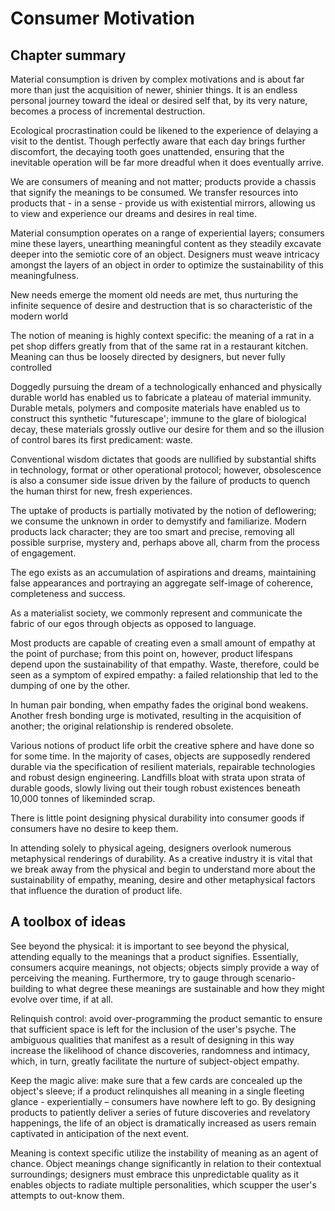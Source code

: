# Consumer Motivation
 ## Chapter summary 
 Material consumption is driven by complex motivations and is about far more than just the acquisition of newer, shinier things. It is an endless personal journey toward the ideal or desired self that, by its very nature, becomes a process of incremental destruction.

Ecological procrastination could be likened to the experience of delaying a visit to the dentist. Though perfectly aware that each day brings further discomfort, the decaying tooth goes unattended, ensuring that the inevitable operation will be far more dreadful when it does eventually arrive.

We are consumers of meaning and not matter; products provide a chassis that signify the meanings to be consumed. We transfer resources into products that - in a sense - provide us with existential mirrors, allowing us to view and experience our dreams and desires in real time.

Material consumption operates on a range of experiential layers; consumers mine these layers, unearthing meaningful content as they steadily excavate deeper into the semiotic core of an object. Designers must weave intricacy amongst the layers of an object in order to optimize the sustainability of this meaningfulness.

New needs emerge the moment old needs are met, thus nurturing the infinite sequence of desire and destruction that is so characteristic of the modern world

The notion of meaning is highly context specific: the meaning of a rat in a pet shop differs greatly from that of the same rat in a restaurant kitchen. Meaning can thus be loosely directed by designers, but never fully controlled

Doggedly pursuing the dream of a technologically enhanced and physically durable world has enabled us to fabricate a plateau of material immunity. Durable metals, polymers and composite materials have enabled us to construct this synthetic "futurescape'; immune to the glare of biological decay, these materials grossly outlive our desire for them and so the illusion of control bares its first predicament: waste.

Conventional wisdom dictates that goods are nullified by substantial shifts in technology, format or other operational protocol; however, obsolescence is also a consumer side issue driven by the failure of products to quench the human thirst for new, fresh experiences.

The uptake of products is partially motivated by the notion of deflowering; we consume the unknown in order to demystify and familiarize. Modern products lack character; they are too smart and precise, removing all possible surprise, mystery and, perhaps above all, charm from the process of engagement.

The ego exists as an accumulation of aspirations and dreams, maintaining false appearances and portraying an aggregate self-image of coherence, completeness and success.

As a materialist society, we commonly represent and communicate the fabric of our egos through objects as opposed to language.

Most products are capable of creating even a small amount of empathy at the point of purchase; from this point on, however, product lifespans depend upon the sustainability of that empathy. Waste, therefore, could be seen as a symptom of expired empathy: a failed relationship that led to the dumping of one by the other.

In human pair bonding, when empathy fades the original bond weakens. Another fresh bonding urge is motivated, resulting in the acquisition of another; the original relationship is rendered obsolete.

Various notions of product life orbit the creative sphere and have done so for some time. In the majority of cases, objects are supposedly rendered durable via the specification of resilient materials, repairable technologies and robust design engineering. Landfills bloat with strata upon strata of durable goods, slowly living out their tough robust existences beneath 10,000 tonnes of likeminded scrap.

There is little point designing physical durability into consumer goods if consumers have no desire to keep them.

In attending solely to physical ageing, designers overlook numerous metaphysical renderings of durability. As a creative industry it is vital that we break away from the physical and begin to understand more about the sustainability of empathy, meaning, desire and other metaphysical factors that influence the duration of product life.

## A toolbox of ideas 

See beyond the physical: it is important to see beyond the physical, attending equally to the meanings that a product signifies. Essentially, consumers acquire meanings, not objects; objects simply provide a way of perceiving the meaning. Furthermore, try to gauge through scenario-building to what degree these meanings are sustainable and how they might evolve over time, if at all.

Relinquish control: avoid over-programming the product semantic to ensure that sufficient space is left for the inclusion of the user's psyche. The ambiguous qualities that manifest as a result of designing in this way increase the likelihood of chance discoveries, randomness and intimacy, which, in turn, greatly facilitate the nurture of subject-object empathy.

Keep the magic alive: make sure that a few cards are concealed up the object's sleeve; if a product relinquishes all meaning in a single fleeting glance - experientially – consumers have nowhere left to go. By designing products to patiently deliver a series of future discoveries and revelatory happenings, the life of an object is dramatically increased as users remain captivated in anticipation of the next event.

Meaning is context specific utilize the instability of meaning as an agent of chance. Object meanings change significantly in relation to their contextual surroundings; designers must embrace this unpredictable quality as it enables objects to radiate multiple personalities, which scupper the user's attempts to out-know them.